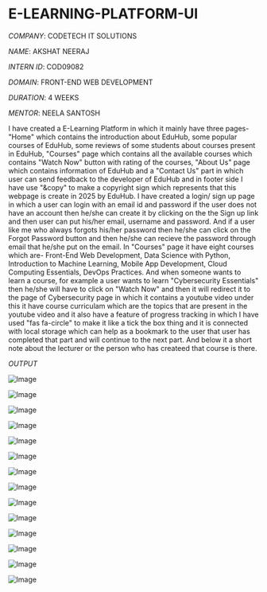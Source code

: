 # E-LEARNING-PLATFORM-Ul

*COMPANY*:  CODETECH IT SOLUTIONS

*NAME*:  AKSHAT NEERAJ

*INTERN ID*:  COD09082

*DOMAIN*:  FRONT-END WEB DEVELOPMENT

*DURATION*:  4 WEEKS

*MENTOR*:  NEELA SANTOSH

I have created a E-Learning Platform in which it mainly have three pages- "Home" which contains the introduction about EduHub, some popular courses of EduHub, some reviews of some students about courses present in EduHub, "Courses" page which contains all the available courses which contains "Watch Now" button with rating of the courses, "About Us" page which contains information of EduHub and a "Contact Us" part in which user can send feedback to the developer of EduHub and in footer side I have use "&copy" to make a copyright sign which represents that this webpage is create in 2025 by EduHub. I have created a login/ sign up page in which a user can login with an email id and password if the user does not have an account then he/she can create it by clicking on the the Sign up link and then user can put his/her email, username and password. And if a user like me who always forgots his/her password then he/she can click on the Forgot Password button and then he/she can recieve the password through email that he/she put on the email. In "Courses" page it have eight courses which are- Front-End Web Development, Data Science with Python, Introduction to Machine Learning, Mobile App Development, Cloud Computing Essentials, DevOps Practices. And when someone wants to learn a course, for example a user wants to learn "Cybersecurity Essentials" then he/she will have to click on "Watch Now" and then it will redirect it to the page of Cybersecurity page in which it contains a youtube video under this it have course curriculam which are the topics that are present in the youtube video and it also have a feature of progress tracking in which I have used "fas fa-circle" to make it like a tick the box thing and it is connected with local storage which can help as a bookmark to the user that user has completed that part and will continue to the next part. And below it a short note about the lecturer or the person who has createed that course is there.

*OUTPUT*

![Image](https://github.com/user-attachments/assets/2c09ea36-4cf9-478c-9ee9-6f4aec213ea9)


![Image](https://github.com/user-attachments/assets/6754e9db-69ec-4ae9-9b39-97def79918f3)


![Image](https://github.com/user-attachments/assets/2f0b5555-1682-4341-abd8-ba53d2b02618)


![Image](https://github.com/user-attachments/assets/d108618d-d9ce-488b-9de4-2c458fd5d4dd)


![Image](https://github.com/user-attachments/assets/9fd98390-9e74-48ef-8729-9139a01d9f00)


![Image](https://github.com/user-attachments/assets/783caf53-08fa-49f7-afce-2ed7186ba218)


![Image](https://github.com/user-attachments/assets/293086bc-d467-436a-8319-dc95580f3f77)


![Image](https://github.com/user-attachments/assets/030ba3cd-a3a0-48ba-b80d-a94693a3921c)


![Image](https://github.com/user-attachments/assets/9f4ac167-a65a-4b38-9f6b-518cd38c3325)


![Image](https://github.com/user-attachments/assets/29b313b1-f410-41a5-a0a9-d56f09f043fd)


![Image](https://github.com/user-attachments/assets/b44b7be8-e0b5-46ce-a885-42d2925a023d)


![Image](https://github.com/user-attachments/assets/57a70458-5aa4-403f-b257-b233988859cd)


![Image](https://github.com/user-attachments/assets/837496eb-c54d-499f-8aff-42817121af0e)


![Image](https://github.com/user-attachments/assets/4d831dd1-a36b-45e4-a489-16ce526e4cf7)
